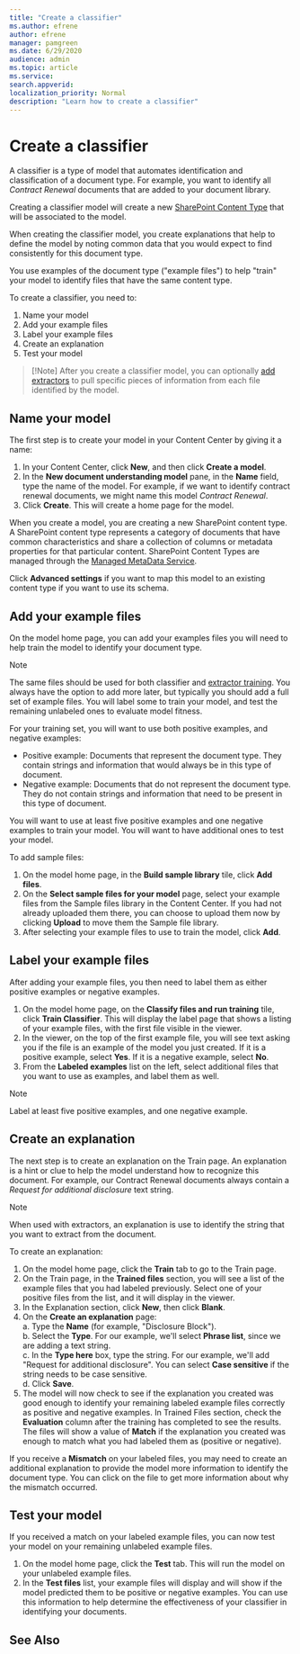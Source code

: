 ```yaml
---
title: "Create a classifier"
ms.author: efrene
author: efrene
manager: pamgreen
ms.date: 6/29/2020
audience: admin
ms.topic: article
ms.service: 
search.appverid: 
localization_priority: Normal
description: "Learn how to create a classifier"
---
```


# Create a classifier

A classifier is a type of model that automates identification and classification of a document type. For example, you want to identify all *Contract Renewal* documents that are added to your document library.

Creating a classifier model will create a new [SharePoint Content Type](https://docs.microsoft.com/sharepoint/governance/content-type-and-workflow-planning#content-type-overview) that will be associated to the model.

When creating the classifier model, you create explanations that help to define the model by noting common data that you would expect to find consistently for this document type. 

You use examples of the document type ("example files") to help "train" your model to identify files that have the same content type.

To create a classifier, you need to:
1. Name your model
2. Add your example files
3. Label your example files
4. Create an explanation
5. Test your model 

>[!Note] After you create a classifier model, you can optionally [add extractors]() to pull specific pieces of information from each file identified by the model.

## Name your model

The first step is to create your model in your Content Center by giving it a name:

1. In your Content Center, click **New**, and then click **Create a model**.
2. In the **New document understanding model** pane, in the **Name** field, type the name of the model. For example, if we want to identify contract renewal documents, we might name this model *Contract Renewal*.
3. Click **Create**. This will create a home page for the model.

When you create a model, you are creating a new SharePoint content type. A SharePoint content type represents a category of documents that have common characteristics and share a collection of columns or metadata properties for that particular content. SharePoint Content Types are managed through the [Managed MetaData Service](https://docs.microsoft.com/sharepoint/managed-metadata).

Click **Advanced settings** if you want to map this model to an existing content type if you want to use its schema. 

## Add your example files

On the model home page, you can add your examples files you will need to help train the model to identify your document type. 

> [!Note]
> The same files should be used for both classifier and [extractor training](). You always have the option to add more later, but typically you should add a full set of example files. You will label some to train your model, and test the remaining unlabeled ones to evaluate model fitness. 

For your training set, you will want to use both positive examples, and negative examples:
- Positive example: Documents that represent the document type. They contain strings and information that would always be in this type of document.
- Negative example: Documents that do not represent the document type.  They do not contain strings and information that need to be present in this type of document.

You will want to use at least five positive examples and one negative examples to train your model.  You will want to have additional ones to test your model.

To add sample files:

1. On the model home page, in the **Build sample library** tile, click **Add files**.
2. On the **Select sample files for your model** page, select your example files from the Sample files library in the Content Center. If you had not already uploaded them there, you can choose to upload them now by clicking **Upload** to move them the Sample file library.
3. After selecting your example files to use to train the model, click **Add**.


## Label your example files

After adding your example files, you then need to label them as either positive examples or negative examples.

1. On the model home page, on the **Classify files and run training** tile, click **Train Classifier**.
   This will display the label page that shows a listing of your example files, with the first file visible in the viewer.
2. In the viewer, on the top of the first example file, you will see text asking you if the file is an example of the model you just created. If it is a positive example, select **Yes**. If it is a negative example, select **No**.
3. From the **Labeled examples** list on the left, select additional files that you want to use as examples, and label them as well. 

> [!Note]
> Label at least five positive examples, and one negative example. 

## Create an explanation

The next step is to create an explanation on the Train page.  An explanation is a hint or clue to help the model understand how to recognize this document. For example, our Contract Renewal documents always contain a *Request for additional disclosure* text string.

> [!Note]
> When used with extractors, an explanation is use to identify the string that you want to extract from the document. 

To create an explanation:

1. On the model home page, click the **Train** tab to go to the Train page.
2. On the Train page, in the **Trained files** section, you will see a list of the example files that you had labeled previously. Select one of your positive files from the list, and it will display in the viewer.
3. In the Explanation section, click **New**, then click **Blank**.
4. On the **Create an explanation** page:</br>
    a. Type the **Name** (for example, "Disclosure Block").</br>
    b. Select the **Type**. For our example, we'll select **Phrase list**, since we are adding a text string.</br>
    c. In the **Type here** box, type the string.  For our example, we'll add "Request for additional disclosure". You can select **Case sensitive** if the string needs to be case sensitive.</br>
    d. Click **Save**.
5.  The model will now check to see if the explanation you created was good enough to identify your remaining labeled example files correctly as positive and negative examples. In Trained Files section, check the **Evaluation** column after the training has completed to see the results.  The files will show a value of **Match** if the explanation you created was enough to match what you had labeled them as (positive or negative).

If you receive a **Mismatch** on your labeled files, you may need to create an additional explanation to provide the model more information to identify the document type. You can click on the file to get more information about why the mismatch occurred.

## Test your model

If you received a match on your labeled example files, you can now test your model on your remaining unlabeled example files.

1. On the model home page, click the **Test** tab.  This will run the model on your unlabeled example files.
2. In the **Test files** list, your example files will display and will show if the model predicted them to be positive or negative examples. You can use this information to help determine the effectiveness of your classifier in identifying your documents.



## See Also
  




